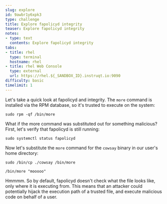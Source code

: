 ```yaml
---
slug: explore
id: 9awbr1y6xpk3
type: challenge
title: Explore fapolicyd integrity
teaser: Explore fapolicyd integrity
notes:
- type: text
  contents: Explore fapolicyd integrity
tabs:
- title: rhel
  type: terminal
  hostname: rhel
- title: rhel Web Console
  type: external
  url: https://rhel.${_SANDBOX_ID}.instruqt.io:9090
difficulty: basic
timelimit: 1
---
```

Let's take a quick look at fapolicyd and integrity. The `more` command is installed via the RPM database, so it's trusted to execute on the system:

```bash,run
sudo rpm -qf /bin/more
```

What if the more command was substituted out for something malicious? First, let's verify that fapolicyd is still running:

```bash,run
sudo systemctl status fapolicyd
```

Now let's substitute the `more` command for the `cowsay` binary in our user's home directory:

```bash,run
sudo /bin/cp ./cowsay /bin/more
```

```bash,run
/bin/more "mooooo"
```

Hmmmm. So by default, fapolicyd doesn't check what the file looks like, only where it is executing from. This means that an attacker could potentially hijack the execution path of a trusted file, and execute malicious code on behalf of a user.
